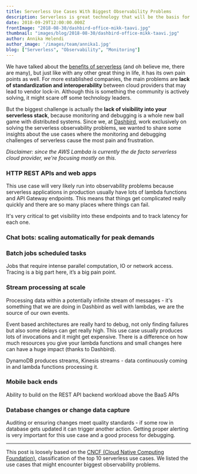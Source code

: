 ```yaml
---
title: Serverless Use Cases With Biggest Observability Problems
description: Serverless is great technology that will be the basis for all the future tech innovation, but it doesn't come without it's problems and observability (or lack thereof) is one of them.
date: 2018-09-29T12:00:00.000Z
frontImage: "2018-08-30/dashbird-office-mikk-taavi.jpg"
thumbnail: "images/blog/2018-08-30/dashbird-office-mikk-taavi.jpg"
author: Annika Helendi
author_image: '/images/team/annika1.jpg'
blog: ["Serverless", "Observability", "Monitoring"]
---
```


We have talked about the [benefits of serverless](https://dashbird.io/blog/serverless-business-benefits-for-big-companies/) (and oh believe me, there are many), but just like with any other great thing in life, it has its own pain points as well. For more established companies, the main problems are **lack of standardization and interoperability** between cloud providers that may lead to vendor lock-in. Although this is something the community is actively solving, it might scare off some technology leaders.

But the biggest challenge is actually the **lack of visibility into your serverless stack**, because monitoring and debugging is a whole new ball game with distributed systems. Since we, at [Dashbird](https://dashbird.io), work exclusively on solving the serverless observability problems, we wanted to share some insights about the use cases where the monitoring and debugging challenges of serverless cause the most pain and frustration.

*Disclaimer: since the AWS Lambda is currently the de facto serverless cloud provider, we're focusing mostly on this.*

### HTTP REST APIs and web apps
This use case will very likely run into observability problems because serverless applications in production usually have lots of lambda functions and API Gateway endpoints. This means that things get complicated really quickly and there are so many places where things can fail.

It's very critical to get visibility into these endpoints and to track latency for each one.


###  Chat bots: scaling automatically for peak demands

### Batch jobs scheduled tasks
Jobs that require intense parallel computation, IO or network access. Tracing is a big part here, it’s a big pain point.

### Stream processing at scale

Processing data within a potentially infinite stream of messages - it's something that we are doing in Dashbird as well with lambdas, we are the source of our own events.

Event based architectures are really hard to debug, not only finding failures but also some delays can get really high. This use case usually produces lots of invocations and it might get expensive. There is a difference on how much resources you give your lambda functions and small changes here can have a huge impact (thanks to Dashbird).

DynamoDB produces streams, Kinesis streams - data continuously coming in and lambda functions processing it.

### Mobile back ends
Ability to build on the REST API backend workload above the BaaS APIs

### Database changes or change data capture
Auditing or ensuring changes meet quality standards - if some row in database gets updated it can trigger another action. Getting proper alerting is very important for this use case and a good process for debugging.


---

This post is loosely based on the <a href="https://www.itopstimes.com/cloud/10-use-cases-for-serverless/" target="_blank">CNCF (Cloud Native Computing Foundation)</a>, classification of the top 10 serverless use cases. We listed the use cases that might encounter biggest observability problems.
